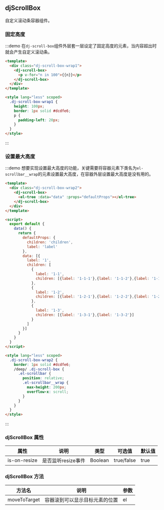 <script>
  export default {
    data() {
      return {
        defaultProps: {
          children: 'children',
          label: 'label'
        },
        data: [{
          label: '1',
          children: [
            {
              label: '1-1',
              children: [{label: '1-1-1'},{label: '1-1-2'},{label: '1-1-3'},{label: '1-1-4'}]
            },
            {
              label: '1-2',
              children: [{label: '1-2-1'},{label: '1-2-2'},{label: '1-2-3'},{label: '1-2-4'},{label: '1-2-5'}]
            },
            {
              label: '1-3',
              children: [{label: '1-3-1'},{label: '1-3-2'}]
            }
          ]
        }]
      }
    }
  }
</script>  

<style lang="less" scoped>
  .dj-scroll-box-wrap1 {
    height: 100px;
    border: 1px solid #dcdfe6;
    p {
      padding-left: 20px;
    }
  }
  .dj-scroll-box-wrap2 {
    border: 1px solid #dcdfe6;
    /deep/ .dj-scroll-box {
      .el-scrollbar {
        position: relative;
        .el-scrollbar__wrap {
          max-height: 200px;
          overflow-x: scroll;
        }
      }
    }
  }
</style>

## djScrollBox
自定义滚动条容器组件。

### 固定高度
:::demo 在`dj-scroll-box`组件外层套一层设定了固定高度的元素，当内容超出时就会产生自定义滚动条。
```html
<template>
  <div class="dj-scroll-box-wrap1">
    <dj-scroll-box>
      <p v-for="n in 100">{{n}}</p>
    </dj-scroll-box>
  </div>
</template>

<style lang="less" scoped>
  .dj-scroll-box-wrap1 {
    height: 100px;
    border: 1px solid #dcdfe6;
    p {
      padding-left: 20px;
    }
  }
</style> 
```
:::

### 设置最大高度
:::demo 想要实现设置最大高度的功能，关键需要将容器元素下类名为`el-scrollbar__wrap`的元素设置最大高度，在容器外层设置最大高度是没有用的。
```html
<template>
  <div class="dj-scroll-box-wrap2">
    <dj-scroll-box>
      <el-tree :data="data" :props="defaultProps"></el-tree>
    </dj-scroll-box>
  </div>
</template>

<script>
  export default {
    data() {
      return {
        defaultProps: {
          children: 'children',
          label: 'label'
        },
        data: [{
          label: '1',
          children: [
            {
              label: '1-1',
              children: [{label: '1-1-1'},{label: '1-1-2'},{label: '1-1-3'},{label: '1-1-4'}]
            },
            {
              label: '1-2',
              children: [{label: '1-2-1'},{label: '1-2-2'},{label: '1-2-3'},{label: '1-2-4'},{label: '1-2-5'}]
            },
            {
              label: '1-3',
              children: [{label: '1-3-1'},{label: '1-3-2'}]
            }
          ]
        }]
      }
    }
  }
</script>

<style lang="less" scoped>
  .dj-scroll-box-wrap2 {
    border: 1px solid #dcdfe6;
    /deep/ .dj-scroll-box {
      .el-scrollbar {
        position: relative;
        .el-scrollbar__wrap {
          max-height: 200px;
          overflow-x: scroll;
        }
      }
    }
  }
</style> 
```
:::

### djScrollBox 属性
| 属性 | 说明 | 类型 | 可选值 | 默认值 |
| --- | --- | --- | --- | --- |
| is-on-resize | 是否监听resize事件 | Boolean | true/false | true |

### djScrollBox 方法

| 方法名 | 说明 | 参数 |
| --- | --- | --- |
| moveToTarget | 容器滚到可以显示目标元素的位置 | el |
